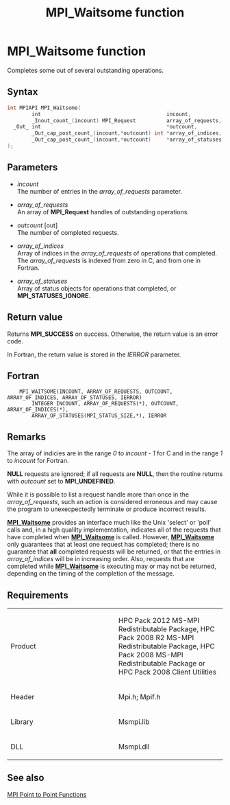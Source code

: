 ﻿---
title: MPI_Waitsome function
TOCTitle: MPI_Waitsome function
ms:assetid: aa5b1b9f-7e49-4074-adb2-3e06b889baea
ms:mtpsurl: https://msdn.microsoft.com/en-us/library/Dn520592(v=VS.85)
ms:contentKeyID: 59361063
ms.date: 03/28/2018
mtps_version: v=VS.85
f1_keywords:
- MPI_WAITSOME
- mpif/MPI_Waitsome
- mpi/MPI_WAITSOME
dev_langs:
- C++
- C
---

# MPI\_Waitsome function

Completes some out of several outstanding operations.

## Syntax

``` c++
int MPIAPI MPI_Waitsome(
        int                                         incount,
        _Inout_count_(incount) MPI_Request          array_of_requests,
  _Out_ int                                         *outcount,
        _Out_cap_post_count_(incount,*outcount) int *array_of_indices,
        _Out_cap_post_count_(incount,*outcount)     *array_of_statuses
);
```

## Parameters

  - *incount*  
    The number of entries in the *array\_of\_requests* parameter.

  - *array\_of\_requests*  
    An array of **MPI\_Request** handles of outstanding operations.

  - *outcount* \[out\]  
    The number of completed requests.

  - *array\_of\_indices*  
    Array of indices in the *array\_of\_requests* of operations that completed. The *array\_of\_requests* is indexed from zero in C, and from one in Fortran.

  - *array\_of\_statuses*  
    Array of status objects for operations that completed, or **MPI\_STATUSES\_IGNORE**.

## Return value

Returns **MPI\_SUCCESS** on success. Otherwise, the return value is an error code.

In Fortran, the return value is stored in the *IERROR* parameter.

## Fortran

``` FORTRAN
    MPI_WAITSOME(INCOUNT, ARRAY_OF_REQUESTS, OUTCOUNT, ARRAY_OF_INDICES, ARRAY_OF_STATUSES, IERROR)
        INTEGER INCOUNT, ARRAY_OF_REQUESTS(*), OUTCOUNT, ARRAY_OF_INDICES(*),
        ARRAY_OF_STATUSES(MPI_STATUS_SIZE,*), IERROR
```

## Remarks

The array of indicies are in the range *0* to *incount - 1* for C and in the range *1* to *incount* for Fortran.

**NULL** requests are ignored; if all requests are **NULL**, then the routine returns with *outcount* set to **MPI\_UNDEFINED**.

While it is possible to list a request handle more than once in the *array\_of\_requests*, such an action is considered erroneous and may cause the program to unexecpectedly terminate or produce incorrect results.

[**MPI\_Waitsome**](mpi-waitsome-function.md) provides an interface much like the Unix 'select' or 'poll' calls and, in a high qualilty implementation, indicates all of the requests that have completed when [**MPI\_Waitsome**](mpi-waitsome-function.md) is called. However, [**MPI\_Waitsome**](mpi-waitsome-function.md) only guarantees that at least one request has completed; there is no guarantee that **all** completed requests will be returned, or that the entries in *array\_of\_indices* will be in increasing order. Also, requests that are completed while [**MPI\_Waitsome**](mpi-waitsome-function.md) is executing may or may not be returned, depending on the timing of the completion of the message.


## Requirements

<table>
<colgroup>
<col style="width: 50%" />
<col style="width: 50%" />
</colgroup>
<tbody>
<tr class="odd">
<td><p>Product</p></td>
<td><p>HPC Pack 2012 MS-MPI Redistributable Package, HPC Pack 2008 R2 MS-MPI Redistributable Package, HPC Pack 2008 MS-MPI Redistributable Package or HPC Pack 2008 Client Utilities</p></td>
</tr>
<tr class="even">
<td><p>Header</p></td>
<td>Mpi.h;
Mpif.h</td>
</tr>
<tr class="odd">
<td><p>Library</p></td>
<td>Msmpi.lib</td>
</tr>
<tr class="even">
<td><p>DLL</p></td>
<td>Msmpi.dll</td>
</tr>
</tbody>
</table>


## See also

[MPI Point to Point Functions](mpi-point-to-point-functions.md)

